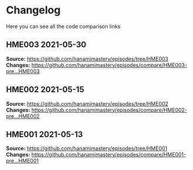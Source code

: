 # Changelog

Here you can see all the code comparison links

## HME003 2021-05-30

**Source:** https://github.com/hanamimastery/episodes/tree/HME003
**Changes:** https://github.com/hanamimastery/episodes/compare/HME003-pre...HME003


## HME002 2021-05-15

**Source:** https://github.com/hanamimastery/episodes/tree/HME002
**Changes:** https://github.com/hanamimastery/episodes/compare/HME002-pre...HME002


## HME001 2021-05-13

**Source:** https://github.com/hanamimastery/episodes/tree/HME001
**Changes:** https://github.com/hanamimastery/episodes/compare/HME001-pre...HME001

